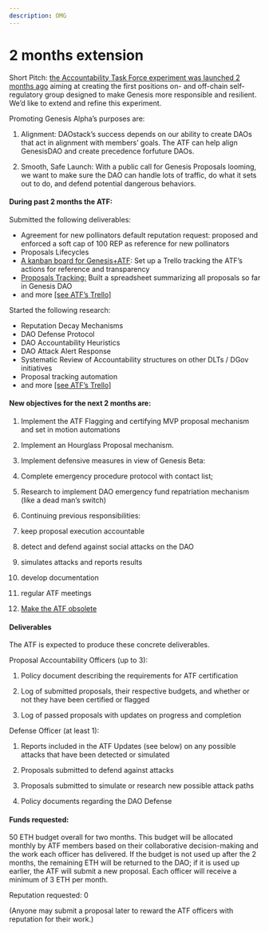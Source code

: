 ```yaml
---
description: OMG
---
```


# 2 months extension

Short Pitch: [the Accountability Task Force experiment was launched 2 months ago](https://docs.google.com/document/d/1U2-FE0bt9p1Cn2H_-fYxB7oybcDH7WlHhcMj0b20sgI/edit) aiming at creating the first positions on- and off-chain self-regulatory group designed to make Genesis more responsible and resilient. We’d like to extend and refine this experiment.

Promoting Genesis Alpha’s purposes are:

1. Alignment: DAOstack’s success depends on our ability to create DAOs that act in alignment with members’ goals. The ATF can help align GenesisDAO and create precedence forfuture DAOs.

2. Smooth, Safe Launch: With a public call for Genesis Proposals looming, we want to make sure the DAO can handle lots of traffic, do what it sets out to do, and defend potential dangerous behaviors.

#### During past 2 months the ATF:

Submitted the following deliverables:

* Agreement for new pollinators default reputation request: proposed and enforced a soft cap of 100 REP as reference for new pollinators
* Proposals Lifecycles
* [A kanban board for Genesis+ATF](https://trello.com/b/z5N5Bsru/daostack-atf): Set up a Trello tracking the ATF’s actions for reference and transparency
* [Proposals Tracking:](https://docs.google.com/spreadsheets/d/1FV8iz4ebZb4E3nXckzPsWy7IfhtsX3filkbX_gbPLNs/edit) Built a spreadsheet summarizing all proposals so far in Genesis  DAO
* and more [\[see ATF’s Trello\]](https://trello.com/b/z5N5Bsru/daostack-atf)

Started the following research:

* Reputation Decay Mechanisms
* DAO Defense Protocol
* DAO Accountability Heuristics
* DAO Attack Alert Response
* Systematic Review of Accountability structures on other DLTs / DGov initiatives
* Proposal tracking automation
* and more [\[see ATF’s Trello\]](https://trello.com/b/z5N5Bsru/daostack-atf)

#### New objectives for the next 2 months are:

1. Implement the ATF Flagging and certifying MVP proposal mechanism and set in motion automations  

2. Implement an Hourglass Proposal mechanism.

3. Implement defensive measures in view of Genesis Beta:

1. Complete emergency procedure protocol with contact list;
2. Research to implement DAO emergency fund repatriation mechanism \(like a dead man’s switch\)

4. Continuing previous responsibilities:

1. keep proposal execution accountable
2. detect and defend against social attacks on the DAO
3. simulates attacks and reports results
4. develop documentation
5. regular ATF meetings

5. [Make the ATF obsolete](https://docs.google.com/document/d/17vqNVAAFMibjG-M6Up7kieka4fxDHVZVmaogAnR_uuY/edit?usp=sharing)

#### Deliverables

The ATF is expected to produce these concrete deliverables.

Proposal Accountability Officers \(up to 3\):

1. Policy document describing the requirements for ATF certification

2. Log of submitted proposals, their respective budgets, and whether or not they have been certified or flagged

3. Log of passed proposals with updates on progress and completion

Defense Officer \(at least 1\):

1. Reports included in the ATF Updates \(see below\) on any possible attacks that have been detected or simulated

2. Proposals submitted to defend against attacks

3. Proposals submitted to simulate or research new possible attack paths

4.   Policy documents regarding the DAO Defense

#### Funds requested:

50 ETH budget overall for two months. This budget will be allocated monthly by ATF members based on their collaborative decision-making and the work each officer has delivered. If the budget is not used up after the 2 months, the remaining ETH will be returned to the DAO; if it is used up earlier, the ATF will submit a new proposal. Each officer will receive a minimum of  3 ETH per month.

Reputation requested: 0

\(Anyone may submit a proposal later to reward the ATF officers with reputation for their work.\)  


